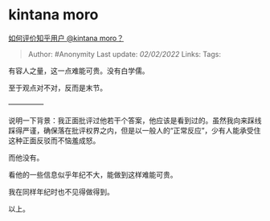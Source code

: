 # kintana moro
[如何评价知乎用户 @kintana moro？](https://www.zhihu.com/question/30074326/answer/615067344)

> Author: #Anonymity
> Last update: *02/02/2022*
> Links:
> Tags:

有容人之量，这一点难能可贵。没有白学儒。

至于观点对不对，反而是末节。

—————

说明一下背景：我正面批评过他若干个答案，他应该是看到过的。虽然我向来踩线踩得严谨，确保落在批评权界之内，但是以一般人的“正常反应”，少有人能承受住这种正面反驳而不恼羞成怒。

而他没有。

看他的一些信息似乎年纪不大，能做到这样难能可贵。

我在同样年纪时也不见得做得到。

以上。
